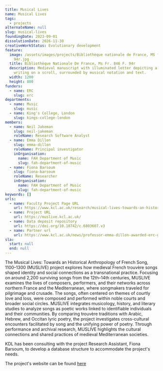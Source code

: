 ```yaml
---
title: Musical Lives
name: Musical Lives
tags:
  - projects
alternateName: null
slug: musical-lives
foundingDate: 2023-09-01
dissolutionDate: 2026-11-30
creativeWorkStatus: Evolutionary development
feature:
  image: /assets/images/projects/Bibliothèque nationale de France, MS fr. 846 f.
    94r.jpg
  title: Bibliothèque Nationale De France, Ms Fr. 846 F. 94r
  description: Medieval manuscript with illuminated letter depicting a scribe
    writing on a scroll, surrounded by musical notation and text.
  width: 1200
  height: 800
funders:
  - name: ERC
    slug: erc
departments:
  - name: Music
    slug: music
  - name: King's College, London
    slug: kings-college-london
members:
  - name: Neil Jakeman
    slug: neil-jakeman
    roleName: Research Software Analyst
  - name: Emma Dillon
    slug: emma-dillon
    roleName: Principal investigator
    inOrganisation:
      name: FAH Department of Music
      slug: fah-department-of-music
  - name: Fiona Barsoum
    slug: fiona-barsoum
    roleName: Researcher
    inOrganisation:
      name: FAH Department of Music
      slug: fah-department-of-music
keywords: []
urls:
  - name: Faculty Project Page URL
    url: https://www.kcl.ac.uk/research/musical-lives-towards-an-historical-anthropology-of-french-song-1100-1300-muslive
  - name: Project URL
    url: https://muslive.kcl.ac.uk/
  - name: Data deposit repository
    url: https://doi.org/10.18742/c.6803607.v3
  - name: Partner url
    url: https://www.kcl.ac.uk/news/professor-emma-dillon-awarded-erc-grant-for-music
sla:
  start: null
  end: null
---
```


The Musical Lives: Towards an Historical Anthropology of French Song, 1100–1300 (MUSLIVE) project explores how medieval French trouvère songs shaped identity and social connections as a transnational practice. Focusing on around 2,200 surviving songs from the 12th–14th centuries, MUSLIVE examines the lives of composers, performers, and their networks across northern France and the Mediterranean, where songmakers traveled for pilgrimage and crusade. The songs, often centered on themes of courtly love and loss, were composed and performed within noble courts and broader social circles. MUSLIVE integrates musicology, history, and literary studies to analyze songs as poetic works linked to identifiable individuals and their communities. By comparing trouvère traditions with Arabic, Hebrew, and Occitan lyric poetry, the project investigates cross-cultural encounters facilitated by song and the unifying power of poetry. Through performance and archival research, MUSLIVE highlights the cultural connections and shared practices of medieval Mediterranean societies.

KDL has been consulting with the project Research Assistant, Fiona Barsoum, to develop a database structure to accommodate the project's needs.

The project's website can be found [here](https://muslive.kcl.ac.uk/)
